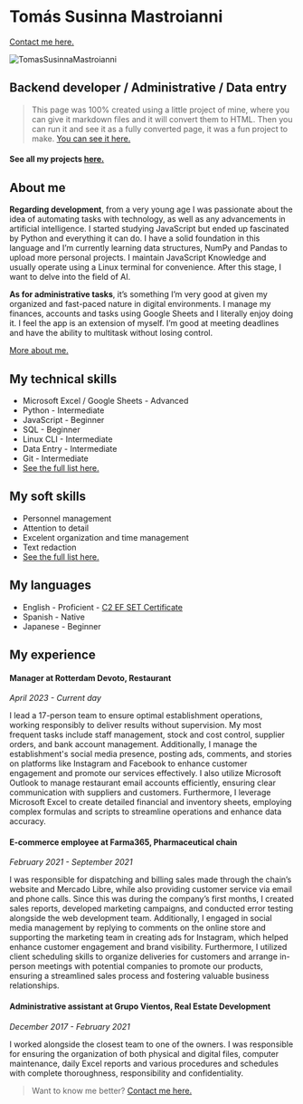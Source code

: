 # Tomás Susinna Mastroianni


[Contact me here.](contact)

![TomasSusinnaMastroianni](images/tomas.png)

## Backend developer / Administrative / Data entry

> This page was 100% created using a little project of mine, where you can give it markdown files and it will convert them to HTML. Then you can run it and see it as a fully converted page, it was a fun project to make. [You can see it here.](projects/static_site)

#### See all my projects [here.](projects)

## About me

  **Regarding development**, from a very young age I was passionate about the idea of automating tasks with technology, as well as any advancements in artificial intelligence. I started studying JavaScript but ended up fascinated by Python and everything it can do. I have a solid foundation in this language and I’m currently learning data structures, NumPy and Pandas to upload more personal projects. I maintain JavaScript Knowledge and usually operate using a Linux terminal for convenience. After this stage, I want to delve into the field of AI.

  **As for administrative tasks**, it’s something I’m very good at given my organized and fast-paced nature in digital environments. I manage my finances, accounts and tasks using Google Sheets and I literally enjoy doing it. I feel the app is an extension of myself. I’m good at meeting deadlines and have the ability to multitask without losing control.

  [More about me.](more_info)

## My technical skills

- Microsoft Excel / Google Sheets - Advanced
- Python - Intermediate
- JavaScript - Beginner
- SQL - Beginner
- Linux CLI - Intermediate
- Data Entry - Intermediate
- Git - Intermediate
- [See the full list here.](skills)

## My soft skills

- Personnel management
- Attention to detail
- Excelent organization and time management
- Text redaction
- [See the full list here.](skills)

## My languages

- English - Proficient - [C2 EF SET Certificate](https://cert.efset.org/en/b8Kso4)
- Spanish - Native
- Japanese - Beginner

## My experience

#### **Manager** at Rotterdam Devoto, Restaurant

_April 2023 - Current day_


I lead a 17-person team to ensure optimal establishment operations, working responsibly to deliver results without supervision. My most frequent tasks include staff management, stock and cost control, supplier orders, and bank account management. Additionally, I manage the establishment's social media presence, posting ads, comments, and stories on platforms like Instagram and Facebook to enhance customer engagement and promote our services effectively. I also utilize Microsoft Outlook to manage restaurant email accounts efficiently, ensuring clear communication with suppliers and customers. Furthermore, I leverage Microsoft Excel to create detailed financial and inventory sheets, employing complex formulas and scripts to streamline operations and enhance data accuracy.


#### **E-commerce employee** at Farma365, Pharmaceutical chain

_February 2021 - September 2021_


I was responsible for dispatching and billing sales made through the chain’s website and Mercado Libre, while also providing customer service via email and phone calls. Since this was during the company’s first months, I created sales reports, developed marketing campaigns, and conducted error testing alongside the web development team. Additionally, I engaged in social media management by replying to comments on the online store and supporting the marketing team in creating ads for Instagram, which helped enhance customer engagement and brand visibility. Furthermore, I utilized client scheduling skills to organize deliveries for customers and arrange in-person meetings with potential companies to promote our products, ensuring a streamlined sales process and fostering valuable business relationships.


#### **Administrative assistant** at Grupo Vientos, Real Estate Development

_December 2017 - February 2021_


I worked alongside the closest team to one of the owners. I was responsible for ensuring the organization of both physical and digital files, computer maintenance, daily Excel reports and various procedures and schedules with complete thoroughness, responsibility and confidentiality.


> Want to know me better? [Contact me here.](contact)
